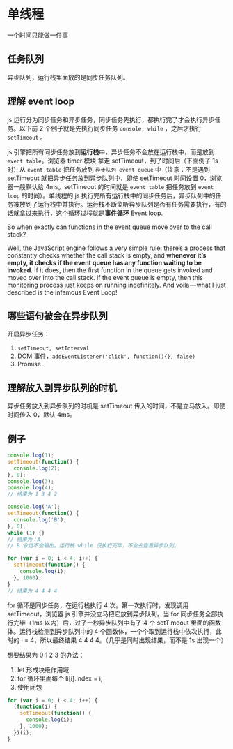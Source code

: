 # 单线程

一个时间只能做一件事

## 任务队列

异步队列，运行栈里面放的是同步任务队列。

## 理解 event loop

js 运行分为同步任务和异步任务，同步任务先执行，都执行完了才会执行异步任务。以下前 2 个例子就是先执行同步任务 `console, while` ，之后才执行 `setTimeout` 。

js 引擎把所有同步任务放到**运行栈**中，异步任务不会放在运行栈中，而是放到 `event table`。浏览器 timer 模块 拿走 setTimeout，到了时间后（下面例子 1s 时）从 `event table` 把任务放到 `异步队列 event queue` 中（注意：不是遇到 setTimeout 就把异步任务放到异步队列中，即使 setTimeout 时间设置 0，浏览器一般默认给 4ms。setTimeout 的时间就是 `event table` 把任务放到 `event loop` 的时间）。单线程的 js 执行完所有运行栈中的同步任务后，异步队列中的任务被放到了运行栈中并执行。运行栈不断监听异步队列是否有任务需要执行，有的话就拿过来执行，这个循环过程就是**事件循环** Event loop.

So when exactly can functions in the event queue move over to the call stack?

Well, the JavaScript engine follows a very simple rule: there’s a process that constantly checks whether the call stack is empty, and **whenever it’s empty, it checks if the event queue has any function waiting to be invoked**. If it does, then the first function in the queue gets invoked and moved over into the call stack. If the event queue is empty, then this monitoring process just keeps on running indefinitely. And voila — what I just described is the infamous Event Loop!

## 哪些语句被会在异步队列

开启异步任务：

1.  `setTimeout, setInterval`
1.  DOM 事件，`addEventListener('click', function(){}, false)`
1.  Promise

## 理解放入到异步队列的时机

异步任务放入到异步队列的时机是 setTimeout 传入的时间，不是立马放入。即使时间传入 0，默认 4ms。

## 例子

```javascript
console.log(1);
setTimeout(function() {
  console.log(2);
}, 0);
console.log(3);
console.log(4);
// 结果为 1 3 4 2

console.log('A');
setTimeout(function() {
  console.log('B');
}, 0);
while (1) {}
// 结果为：A
// B 永远不会输出。运行栈 while 没执行完毕，不会去查看异步队列。

for (var i = 0; i < 4; i++) {
  setTimeout(function() {
    console.log(i);
  }, 1000);
}
// 结果为 4 4 4 4
```

for 循环是同步任务，在运行栈执行 4 次。第一次执行时，发现调用 setTimeout，浏览器 js 引擎并没立马把它放到异步队列。当 for 同步任务全部执行完毕（1ms 以内）后，过了一秒异步队列中有了 4 个 setTimeout 里面的函数体。运行栈检测到异步队列中的 4 个函数体，一个个取到运行栈中依次执行，此时的 i = 4，所以最终结果 4 4 4 4。（几乎是同时出现结果，而不是 1s 出现一个）

想要结果为 0 1 2 3 的办法：

1.  let 形成块级作用域
1.  for 循环里面每个 li[i].index = i;
1.  使用闭包

```javascript
for (var i = 0; i < 4; i++) {
  (function(i) {
    setTimeout(function() {
      console.log(i);
    }, 1000);
  })(i);
}
```
